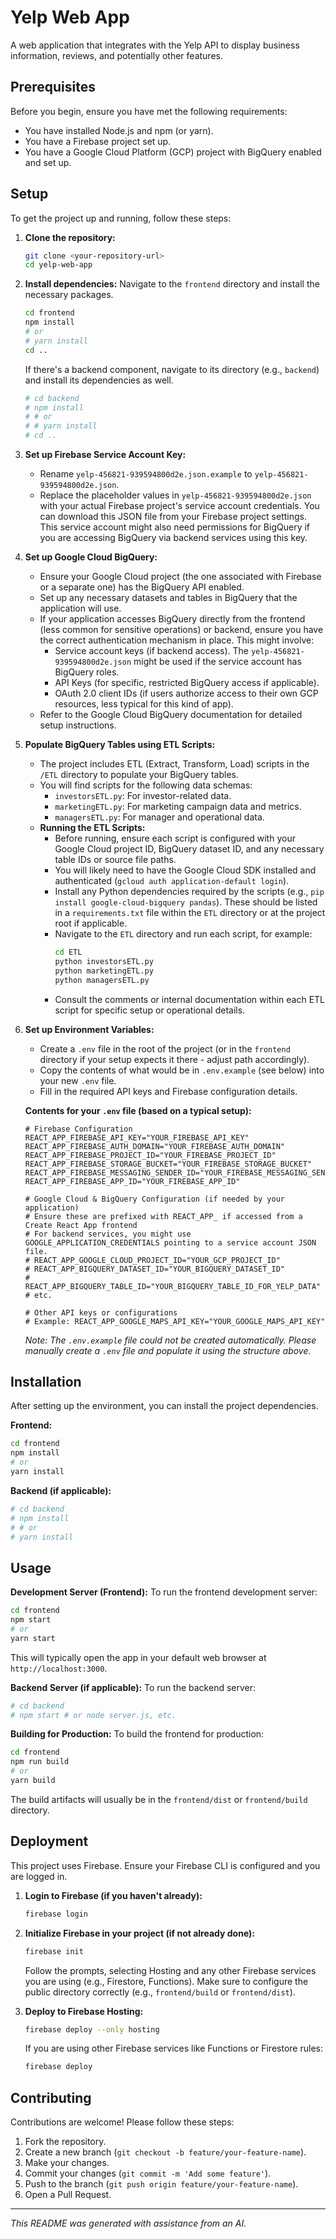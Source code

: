 # Yelp Web App

A web application that integrates with the Yelp API to display business information, reviews, and potentially other features.

## Prerequisites

Before you begin, ensure you have met the following requirements:
*   You have installed Node.js and npm (or yarn).
*   You have a Firebase project set up.
*   You have a Google Cloud Platform (GCP) project with BigQuery enabled and set up.

## Setup

To get the project up and running, follow these steps:

1.  **Clone the repository:**
    ```bash
    git clone <your-repository-url>
    cd yelp-web-app
    ```

2.  **Install dependencies:**
    Navigate to the `frontend` directory and install the necessary packages.
    ```bash
    cd frontend
    npm install
    # or
    # yarn install
    cd ..
    ```
    If there's a backend component, navigate to its directory (e.g., `backend`) and install its dependencies as well.
    ```bash
    # cd backend
    # npm install
    # # or
    # # yarn install
    # cd ..
    ```


3.  **Set up Firebase Service Account Key:**
    *   Rename `yelp-456821-939594800d2e.json.example` to `yelp-456821-939594800d2e.json`.
    *   Replace the placeholder values in `yelp-456821-939594800d2e.json` with your actual Firebase project's service account credentials. You can download this JSON file from your Firebase project settings. This service account might also need permissions for BigQuery if you are accessing BigQuery via backend services using this key.

4.  **Set up Google Cloud BigQuery:**
    *   Ensure your Google Cloud project (the one associated with Firebase or a separate one) has the BigQuery API enabled.
    *   Set up any necessary datasets and tables in BigQuery that the application will use.
    *   If your application accesses BigQuery directly from the frontend (less common for sensitive operations) or backend, ensure you have the correct authentication mechanism in place. This might involve:
        *   Service account keys (if backend access). The `yelp-456821-939594800d2e.json` might be used if the service account has BigQuery roles.
        *   API Keys (for specific, restricted BigQuery access if applicable).
        *   OAuth 2.0 client IDs (if users authorize access to their own GCP resources, less typical for this kind of app).
    *   Refer to the Google Cloud BigQuery documentation for detailed setup instructions.

5.  **Populate BigQuery Tables using ETL Scripts:**
    *   The project includes ETL (Extract, Transform, Load) scripts in the `/ETL` directory to populate your BigQuery tables.
    *   You will find scripts for the following data schemas:
        *   `investorsETL.py`: For investor-related data.
        *   `marketingETL.py`: For marketing campaign data and metrics.
        *   `managersETL.py`: For manager and operational data.
    *   **Running the ETL Scripts:**
        *   Before running, ensure each script is configured with your Google Cloud project ID, BigQuery dataset ID, and any necessary table IDs or source file paths.
        *   You will likely need to have the Google Cloud SDK installed and authenticated (`gcloud auth application-default login`).
        *   Install any Python dependencies required by the scripts (e.g., `pip install google-cloud-bigquery pandas`). These should be listed in a `requirements.txt` file within the `ETL` directory or at the project root if applicable.
        *   Navigate to the `ETL` directory and run each script, for example:
            ```bash
            cd ETL
            python investorsETL.py
            python marketingETL.py
            python managersETL.py
            ```
        *   Consult the comments or internal documentation within each ETL script for specific setup or operational details.

6.  **Set up Environment Variables:**
    *   Create a `.env` file in the root of the project (or in the `frontend` directory if your setup expects it there - adjust path accordingly).
    *   Copy the contents of what would be in `.env.example` (see below) into your new `.env` file.
    *   Fill in the required API keys and Firebase configuration details.

    **Contents for your `.env` file (based on a typical setup):**
    ```env
    # Firebase Configuration
    REACT_APP_FIREBASE_API_KEY="YOUR_FIREBASE_API_KEY"
    REACT_APP_FIREBASE_AUTH_DOMAIN="YOUR_FIREBASE_AUTH_DOMAIN"
    REACT_APP_FIREBASE_PROJECT_ID="YOUR_FIREBASE_PROJECT_ID"
    REACT_APP_FIREBASE_STORAGE_BUCKET="YOUR_FIREBASE_STORAGE_BUCKET"
    REACT_APP_FIREBASE_MESSAGING_SENDER_ID="YOUR_FIREBASE_MESSAGING_SENDER_ID"
    REACT_APP_FIREBASE_APP_ID="YOUR_FIREBASE_APP_ID"

    # Google Cloud & BigQuery Configuration (if needed by your application)
    # Ensure these are prefixed with REACT_APP_ if accessed from a Create React App frontend
    # For backend services, you might use GOOGLE_APPLICATION_CREDENTIALS pointing to a service account JSON file.
    # REACT_APP_GOOGLE_CLOUD_PROJECT_ID="YOUR_GCP_PROJECT_ID"
    # REACT_APP_BIGQUERY_DATASET_ID="YOUR_BIGQUERY_DATASET_ID"
    # REACT_APP_BIGQUERY_TABLE_ID="YOUR_BIGQUERY_TABLE_ID_FOR_YELP_DATA"
    # etc.

    # Other API keys or configurations
    # Example: REACT_APP_GOOGLE_MAPS_API_KEY="YOUR_GOOGLE_MAPS_API_KEY"
    ```
    *Note: The `.env.example` file could not be created automatically. Please manually create a `.env` file and populate it using the structure above.*

## Installation

After setting up the environment, you can install the project dependencies.

**Frontend:**
```bash
cd frontend
npm install
# or
yarn install
```

**Backend (if applicable):**
```bash
# cd backend
# npm install
# # or
# yarn install
```

## Usage

**Development Server (Frontend):**
To run the frontend development server:
```bash
cd frontend
npm start
# or
yarn start
```
This will typically open the app in your default web browser at `http://localhost:3000`.

**Backend Server (if applicable):**
To run the backend server:
```bash
# cd backend
# npm start # or node server.js, etc.
```

**Building for Production:**
To build the frontend for production:
```bash
cd frontend
npm run build
# or
yarn build
```
The build artifacts will usually be in the `frontend/dist` or `frontend/build` directory.

## Deployment

This project uses Firebase. Ensure your Firebase CLI is configured and you are logged in.

1.  **Login to Firebase (if you haven't already):**
    ```bash
    firebase login
    ```
2.  **Initialize Firebase in your project (if not already done):**
    ```bash
    firebase init
    ```
    Follow the prompts, selecting Hosting and any other Firebase services you are using (e.g., Firestore, Functions). Make sure to configure the public directory correctly (e.g., `frontend/build` or `frontend/dist`).

3.  **Deploy to Firebase Hosting:**
    ```bash
    firebase deploy --only hosting
    ```
    If you are using other Firebase services like Functions or Firestore rules:
    ```bash
    firebase deploy
    ```

## Contributing

Contributions are welcome! Please follow these steps:
1.  Fork the repository.
2.  Create a new branch (`git checkout -b feature/your-feature-name`).
3.  Make your changes.
4.  Commit your changes (`git commit -m 'Add some feature'`).
5.  Push to the branch (`git push origin feature/your-feature-name`).
6.  Open a Pull Request.

---

*This README was generated with assistance from an AI.* 